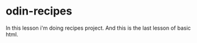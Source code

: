 # odin-recipes
In this lesson i'm doing recipes project.
And this is the last lesson of basic html.
